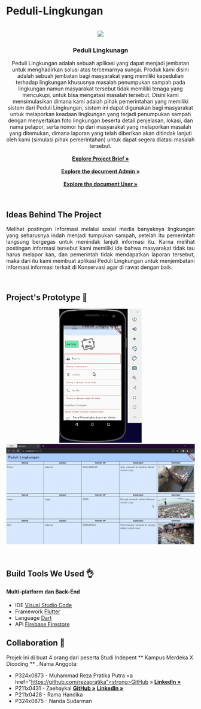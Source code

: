 # Peduli-Lingkungan
<!-- PROJECT LOGO -->
<p align="center">
  <br>
  <img  width="280px" src="https://user-images.githubusercontent.com/100017699/206892679-d552d749-f84d-4e91-8bd7-bfbe8b7de845.jpg" />
  <h3 align="center">Peduli Lingkunagn</h3>
  <p align="center">
    Peduli Lingkungan adalah sebuah aplikasi yang dapat menjadi jembatan untuk menghadirkan solusi atas tercemarnya sungai. Produk kami disini adalah sebuah jembatan bagi masyarakat yang memiliki kepedulian terhadap lingkungan khususnya masalah penumpukan sampah pada lingkungan namun masyarakat tersebut tidak memiliki tenaga yang mencukupi, untuk bisa mengatasi masalah tersebut. Disini kami mensimulasikan dimana kami adalah pihak pemerintahan yang memiliki sistem dari Peduli Lingkungan, sistem ini dapat digunakan bagi masyarakat untuk melaporkan keadaan lingkungan yang terjadi penumpukan sampah dengan menyertakan foto lingkungan beserta detail penjelasan, lokasi, dan nama pelapor, serta nomor hp dari masyarakat yang melaporkan masalah yang ditemukan, dimana laporan yang telah diberikan akan ditindak lanjuti oleh kami (simulasi pihak pemerintahan) untuk dapat segera diatasi masalah tersebut.
    <br />
     <br>
    <a href="https://docs.google.com/document/d/16txMyPVsnWUCpOlJ5wYpgg-TqttTLN9UcwmrswA_XtA/edit?usp=sharing"><strong>Explore Project Brief »</strong></a></br>
    <br>
    <a href="https://github.com/RezaPratika/Peduli-Lingkungan/tree/main/aplikasi%20admin"><strong>Explore the document Admin »</strong></a></br>
    <br>
    <a href="https://github.com/RezaPratika/Peduli-Lingkungan/tree/main/aplikasi%20user"><strong>Explore the document User »</strong></a></br>
   
  </p>
</p>
<br>

## Ideas Behind The Project

<p align="justify">
Melihat postingan informasi melalui sosial media banyaknya lingkungan yang seharusnya indah menjadi tumpukan sampah, setelah itu pemerintah langsung bergegas untuk menindak lanjuti informasi itu. Karna melihat postingan informasi tersebut kami memiliki ide bahwa masyarakat tidak tau harus melapor kan, dan pemerintah tidak mendapatkan laporan tersebut, maka dari itu kami membuat aplikasi Peduli Lingkungan untuk menjembatani informasi informasi terkait di Konservasi agar di rawat dengan baik.
</p>
<br>

## Project's Prototype :star2:
<p align="center">
<img  width="220px" src="https://github.com/RezaPratika/Peduli-Lingkungan/blob/main/ui_user.gif" />
<br>
<img  width="550px" src="https://github.com/RezaPratika/Peduli-Lingkungan/blob/main/ui_admin.gif" /></br>
</p>
<br>

## Build Tools We Used 	:ok_hand:
#### Multi-platform dan Back-End
* IDE [Visual Studio Code](https://code.visualstudio.com/)
* Framework [Flutter](https://flutter.dev/)
* Language [Dart](https://dart.dev/)
* API [Firebase Firestore](https://firebase.google.com/products/firestore)

## Collaboration :clap:
Projek ini di buat 4 orang dari peserta Studi Indepent ** Kampus Merdeka X Dicoding ** .
Nama Anggota:
* P324x0873 - Muhammad Reza Pratika Putra <a href="https://github.com/rezapratika"<strong>GitHub »</strong></a>  <a href="www.linkedin.com/in/muhammad-reza-pratika-putra-173b43256"><strong>Linkedln »</strong></a>
* P211x0431 - Zaehaykal <a href="https://github.com/zaehaykal"><strong>GitHub »</strong></a>   <a href="https://www.linkedin.com/in/zaehaykal-518a99255/"><strong>Linkedln »</strong></a>
* P211x0428 - Rama Handika
* P324x0875 - Nanda Sudarman
